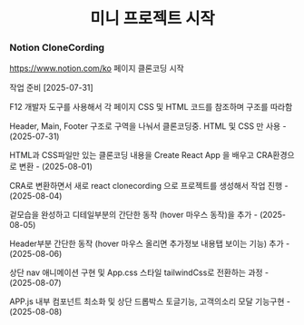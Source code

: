 <h1 style="text-align:center">미니 프로젝트 시작</h1>

<h3>Notion CloneCording</h3>

https://www.notion.com/ko 페이지 클론코딩 시작

작업 준비 [2025-07-31]

F12 개발자 도구를 사용해서 각 페이지 CSS 및 HTML 코드를 참조하며 구조를 따라함   

Header, Main, Footer 구조로 구역을 나눠서 클론코딩중. HTML 및 CSS 만 사용 - (2025-07-31)

HTML과 CSS파일만 있는 클론코딩 내용을 Create React App 을 배우고 CRA환경으로 변환 - (2025-08-01)

CRA로 변환하면서 새로 react clonecording 으로 프로젝트를 생성해서 작업 진행 - (2025-08-04)

겉모습을 완성하고 디테일부분의 간단한 동작 (hover 마우스 동작)을 추가 - (2025-08-05)

Header부분 간단한 동작 (hover 마우스 올리면 추가정보 내용탭 보이는 기능) 추가 - (2025-08-06)

상단 nav 애니메이션 구현 및 App.css 스타일 tailwindCss로 전환하는 과정 - (2025-08-07)

APP.js 내부 컴포넌트 최소화 및 상단 드롭박스 토글기능, 고객의소리 모달 기능구현 - (2025-08-08)